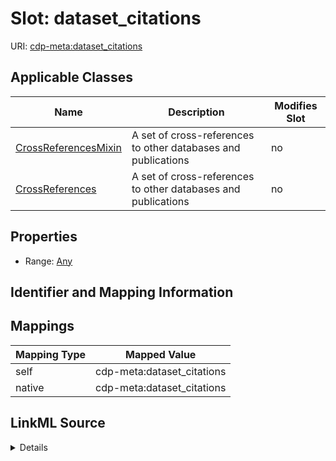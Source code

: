 

# Slot: dataset_citations

URI: [cdp-meta:dataset_citations](metadatadataset_citations)



<!-- no inheritance hierarchy -->





## Applicable Classes

| Name | Description | Modifies Slot |
| --- | --- | --- |
| [CrossReferencesMixin](CrossReferencesMixin.md) | A set of cross-references to other databases and publications |  no  |
| [CrossReferences](CrossReferences.md) | A set of cross-references to other databases and publications |  no  |







## Properties

* Range: [Any](Any.md)





## Identifier and Mapping Information








## Mappings

| Mapping Type | Mapped Value |
| ---  | ---  |
| self | cdp-meta:dataset_citations |
| native | cdp-meta:dataset_citations |




## LinkML Source

<details>
```yaml
name: dataset_citations
alias: dataset_citations
domain_of:
- CrossReferences
- CrossReferencesMixin
range: Any

```
</details>

